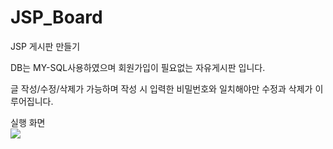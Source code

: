 # JSP_Board
JSP 게시판 만들기

DB는 MY-SQL사용하였으며
회원가입이 필요없는 자유게시판 입니다.

글 작성/수정/삭제가 가능하며
작성 시 입력한 비밀번호와 일치해야만 수정과 삭제가 이루어집니다.

실행 화면
<br>
<img src="https://user-images.githubusercontent.com/97521070/163520663-b19b47e8-99f5-461f-be91-fd43663cf1ee.gif">

